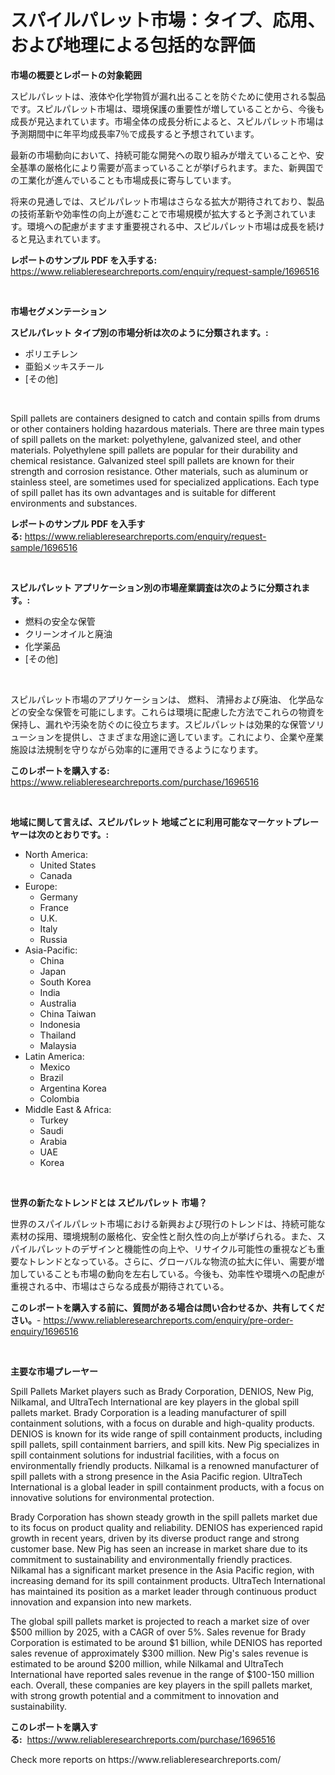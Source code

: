 <p><h1>スパイルパレット市場：タイプ、応用、および地理による包括的な評価</h1></p><p><strong>市場の概要とレポートの対象範囲</strong></p>
<p><p>スピルパレットは、液体や化学物質が漏れ出ることを防ぐために使用される製品です。スピルパレット市場は、環境保護の重要性が増していることから、今後も成長が見込まれています。市場全体の成長分析によると、スピルパレット市場は予測期間中に年平均成長率7％で成長すると予想されています。</p><p>最新の市場動向において、持続可能な開発への取り組みが増えていることや、安全基準の厳格化により需要が高まっていることが挙げられます。また、新興国での工業化が進んでいることも市場成長に寄与しています。</p><p>将来の見通しでは、スピルパレット市場はさらなる拡大が期待されており、製品の技術革新や効率性の向上が進むことで市場規模が拡大すると予測されています。環境への配慮がますます重要視される中、スピルパレット市場は成長を続けると見込まれています。</p></p>
<p><strong>レポートのサンプル PDF を入手する:</strong> <a href="https://www.reliableresearchreports.com/enquiry/request-sample/1696516">https://www.reliableresearchreports.com/enquiry/request-sample/1696516</a></p>
<p>&nbsp;</p>
<p><strong>市場セグメンテーション</strong></p>
<p><strong>スピルパレット タイプ別の市場分析は次のように分類されます。:</strong></p>
<p><ul><li>ポリエチレン</li><li>亜鉛メッキスチール</li><li>[その他]</li></ul></p>
<p>&nbsp;</p>
<p><p>Spill pallets are containers designed to catch and contain spills from drums or other containers holding hazardous materials. There are three main types of spill pallets on the market: polyethylene, galvanized steel, and other materials. Polyethylene spill pallets are popular for their durability and chemical resistance. Galvanized steel spill pallets are known for their strength and corrosion resistance. Other materials, such as aluminum or stainless steel, are sometimes used for specialized applications. Each type of spill pallet has its own advantages and is suitable for different environments and substances.</p></p>
<p><strong>レポートのサンプル PDF を入手する:</strong>&nbsp;<a href="https://www.reliableresearchreports.com/enquiry/request-sample/1696516">https://www.reliableresearchreports.com/enquiry/request-sample/1696516</a></p>
<p>&nbsp;</p>
<p><strong> スピルパレット アプリケーション別の市場産業調査は次のように分類されます。:</strong></p>
<p><ul><li>燃料の安全な保管</li><li>クリーンオイルと廃油</li><li>化学薬品</li><li>[その他]</li></ul></p>
<p>&nbsp;</p>
<p><p>スピルパレット市場のアプリケーションは、 燃料、 清掃および廃油、 化学品などの安全な保管を可能にします。これらは環境に配慮した方法でこれらの物資を保持し、漏れや汚染を防ぐのに役立ちます。スピルパレットは効果的な保管ソリューションを提供し、さまざまな用途に適しています。これにより、企業や産業施設は法規制を守りながら効率的に運用できるようになります。</p></p>
<p><strong>このレポートを購入する:</strong>&nbsp; <a href="https://www.reliableresearchreports.com/purchase/1696516">https://www.reliableresearchreports.com/purchase/1696516</a></p>
<p>&nbsp;</p>
<p><strong>地域に関して言えば、スピルパレット 地域ごとに利用可能なマーケットプレーヤーは次のとおりです。:</strong></p>
<p><ul>
    <li>
        North America:
        <ul>
            <li>United States</li>
            <li>Canada</li>
        </ul>
    </li>
    <li>
        Europe:
        <ul>
            <li>Germany</li>
            <li>France</li>
            <li>U.K.</li>
            <li>Italy</li>
            <li>Russia</li>
        </ul>
    </li>
    <li>
        Asia-Pacific:
        <ul>
            <li>China</li>
            <li>Japan</li>
            <li>South Korea</li>
            <li>India</li>
            <li>Australia</li>
            <li>China Taiwan</li>
            <li>Indonesia</li>
            <li>Thailand</li>
            <li>Malaysia</li>
        </ul>
    </li>
    <li>
        Latin America:
        <ul>
            <li>Mexico</li>
            <li>Brazil</li>
            <li>Argentina Korea</li>
            <li>Colombia</li>
        </ul>
    </li>
    <li>
        Middle East & Africa:
        <ul>
            <li>Turkey</li>
            <li>Saudi</li>
            <li>Arabia</li>
            <li>UAE</li>
            <li>Korea</li>
        </ul>
    </li>
    </ul></p>
<p>&nbsp;</p>
<p><strong>世界の新たなトレンドとは スピルパレット 市場？</strong></p>
<p><p>世界のスパイルパレット市場における新興および現行のトレンドは、持続可能な素材の採用、環境規制の厳格化、安全性と耐久性の向上が挙げられる。また、スパイルパレットのデザインと機能性の向上や、リサイクル可能性の重視なども重要なトレンドとなっている。さらに、グローバルな物流の拡大に伴い、需要が増加していることも市場の動向を左右している。今後も、効率性や環境への配慮が重視される中、市場はさらなる成長が期待されている。</p></p>
<p><strong>このレポートを購入する前に、質問がある場合は問い合わせるか、共有してください。</strong>- <a href="https://www.reliableresearchreports.com/enquiry/pre-order-enquiry/1696516">https://www.reliableresearchreports.com/enquiry/pre-order-enquiry/1696516</a></p>
<p>&nbsp;</p>
<p><strong>主要な市場プレーヤー</strong></p>
<p><p>Spill Pallets Market players such as Brady Corporation, DENIOS, New Pig, Nilkamal, and UltraTech International are key players in the global spill pallets market. Brady Corporation is a leading manufacturer of spill containment solutions, with a focus on durable and high-quality products. DENIOS is known for its wide range of spill containment products, including spill pallets, spill containment barriers, and spill kits. New Pig specializes in spill containment solutions for industrial facilities, with a focus on environmentally friendly products. Nilkamal is a renowned manufacturer of spill pallets with a strong presence in the Asia Pacific region. UltraTech International is a global leader in spill containment products, with a focus on innovative solutions for environmental protection.</p><p>Brady Corporation has shown steady growth in the spill pallets market due to its focus on product quality and reliability. DENIOS has experienced rapid growth in recent years, driven by its diverse product range and strong customer base. New Pig has seen an increase in market share due to its commitment to sustainability and environmentally friendly practices. Nilkamal has a significant market presence in the Asia Pacific region, with increasing demand for its spill containment products. UltraTech International has maintained its position as a market leader through continuous product innovation and expansion into new markets.</p><p>The global spill pallets market is projected to reach a market size of over $500 million by 2025, with a CAGR of over 5%. Sales revenue for Brady Corporation is estimated to be around $1 billion, while DENIOS has reported sales revenue of approximately $300 million. New Pig's sales revenue is estimated to be around $200 million, while Nilkamal and UltraTech International have reported sales revenue in the range of $100-150 million each. Overall, these companies are key players in the spill pallets market, with strong growth potential and a commitment to innovation and sustainability.</p></p>
<p><strong>このレポートを購入する:</strong>&nbsp;&nbsp;<a href="https://www.reliableresearchreports.com/purchase/1696516">https://www.reliableresearchreports.com/purchase/1696516</a></p>
<p>Check more reports on https://www.reliableresearchreports.com/</p>